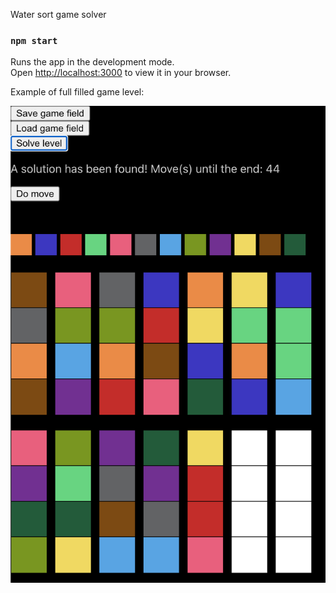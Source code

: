 Water sort game solver

### `npm start`

Runs the app in the development mode.\
Open [http://localhost:3000](http://localhost:3000) to view it in your browser.

Example of full filled game level:

![](screenshot.png)